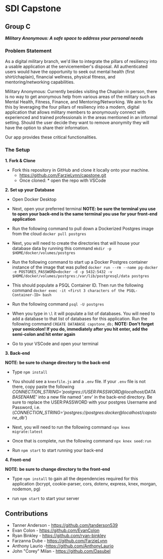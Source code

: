 # SDI Capstone
## Group C

***Military Anonymous: A safe space to address your personal needs***

### Problem Statement
As a digital military branch, we'd like to integrate the pillars of resiliency  into a usable application at the servicemember's disposal.  All authenticated users would have the opportunity to seek out mental health (first shirt/chaplain), financial wellness, physical fitness, and mentoring/networking capabilities.

Military Anonymous: Currently besides visiting the Chaplain in person, there is no way to get anonymous help from various areas of the military such as Mental Health, Fitness, Finance, and Mentoring/Networking. We aim to fix this by leveraging the four pillars of resiliency into a modern, digital application that allows military members to anonymously connect with experienced and trained professionals in the areas mentioned in an informal setting. Should the user decide they want to remove anonymity they will have the option to share their information.

Our app provides these critical functionalities.

### The Setup

**1. Fork & Clone** 

* Fork this repository in GitHub and clone it locally onto your machine.
	* https://github.com/FarzieLynn/capstone.git
	* Once cloned:
			* open the repo with VSCode

**2. Set up your Database**

* Open Docker Desktop

* Next, open your preferred terminal **NOTE: be sure the terminal you use to open your back-end is the same terminal you use for your front-end application**

* Run the following command to pull down a Dockerized Postgres image from the cloud `docker pull postgres`

* Next, you will need to create the directories that will house your database data by running this command `mkdir -p $HOME/docker/volumes/postgres`

* Run the following command to start up a Docker Postgres container instance of the image that was pulled `docker run --rm --name pg-docker -e POSTGRES_PASSWORD=docker -d -p 5432:5432 -v $HOME/docker/volumes/postgres:/var/lib/postgresql/data postgres`

* This should populate a PSQL Container ID. Then run the following command `docker exec -it <first 3 characters of the PSQL-Container-ID> bash`

* Run the following command `psql -U postgres`

* When you type in `\l` it will populate a list of databases. You will need to add a database to that list of databases for this application. Run the following command `CREATE DATABASE capstone_db;` **NOTE: Don't forget your semicolon! If you do, immediately after you hit enter, add the semi-colon and hit enter again**

* Go to your VSCode and open your terminal

**3. Back-end**

**NOTE: be sure to change directory to the back-end**

* Type `npm install`

* You should see a `knexfile.js` and a `.env` file. If your `.env` file is not there, copy paste the following *CONNECTION_STRING='postgres://USER:PASSWORD@localhost/DATABASENAME'* into a new file named '.env' in the back-end directory. Be sure to replace the USER:PASSWORD with your postgres Username and Password, i.e.(*CONNECTION_STRING='postgres://postgres:docker@localhost/capstone_db'*)

* Next, you will need to run the following command `npx knex migrate:latest`

* Once that is complete, run the following command `npx knex seed:run`

* Run `npm start` to start running your back-end 

**4. Front-end**

**NOTE: be sure to change directory to the front-end**

* Type `npm install` to gain all the dependencies required for this application (bcrypt, cookie-parser, cors, dotenv, express, knex, morgan, nodemon, pg)

* run `npm start` to start your server 

## Contributions
* Tanner Anderson - https://github.com/tanderson539
* Evan Colon - https://github.com/EvanColon
* Ryan Binkley - https://github.com/ryan-binkley
* Farzanna Dube - https://github.com/FarzieLynn
* Anthony Laurio -https://github.com/AnthonyLaurio
* John "Corey" Milan - https://github.com/Dasubel
